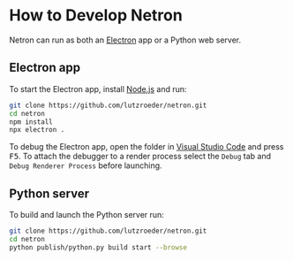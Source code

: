 # How to Develop Netron

Netron can run as both an [Electron](https://electronjs.org) app or a Python web server.

## Electron app

To start the Electron app, install [Node.js](https://nodejs.org) and run: 

```bash
git clone https://github.com/lutzroeder/netron.git
cd netron
npm install
npx electron .
```

To debug the Electron app, open the folder in [Visual Studio Code](https://code.visualstudio.com) and press <kbd>F5</kbd>. To attach the debugger to a render process select the `Debug` tab and `Debug Renderer Process` before launching.

## Python server

To build and launch the Python server run:

```bash
git clone https://github.com/lutzroeder/netron.git
cd netron
python publish/python.py build start --browse
```
